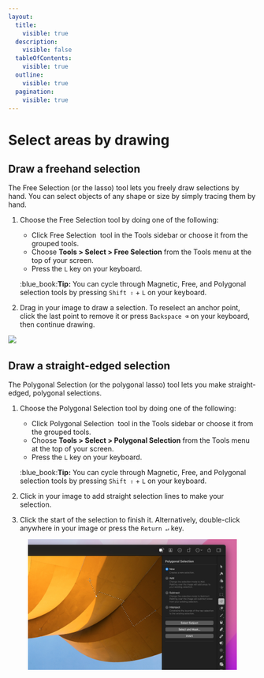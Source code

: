 ```yaml
---
layout:
  title:
    visible: true
  description:
    visible: false
  tableOfContents:
    visible: true
  outline:
    visible: true
  pagination:
    visible: true
---
```


# Select areas by drawing

## Draw a freehand selection

The Free Selection (or the lasso) tool lets you freely draw selections by hand. You can select objects of any shape or size by simply tracing them by hand.

1.  Choose the Free Selection tool by doing one of the following:

    * Click Free Selection <img src="https://help.pixelmator.com/pixelmator-pro/3.5/assets/English/1586513284000.png" alt="" data-size="line"> tool in the Tools sidebar or choose it from the grouped tools.
    * Choose **Tools > Select > Free Selection** from the Tools menu at the top of your screen.
    * Press the `L` key on your keyboard.

    :blue\_book:**Tip:** You can cycle through Magnetic, Free, and Polygonal selection tools by pressing `Shift ⇧` + `L` on your keyboard.
2. Drag in your image to draw a selection. To reselect an anchor point, click the last point to remove it or press `Backspace ⌫` on your keyboard, then continue drawing.

![](https://help.pixelmator.com/pixelmator-pro/3.5/assets/English/1654689627000.jpeg)

## Draw a straight-edged selection

The Polygonal Selection (or the polygonal lasso) tool lets you make straight-edged, polygonal selections.

1.  Choose the Polygonal Selection tool by doing one of the following:

    * Click Polygonal Selection <img src="https://help.pixelmator.com/pixelmator-pro/3.5/assets/English/1586513688000.png" alt="" data-size="line"> tool in the Tools sidebar or choose it from the grouped tools.
    * Choose **Tools > Select > Polygonal Selection** from the Tools menu at the top of your screen.
    * Press the `L` key on your keyboard.

    :blue\_book:**Tip:** You can cycle through Magnetic, Free, and Polygonal selection tools by pressing `Shift ⇧` + `L` on your keyboard.
2. Click in your image to add straight selection lines to make your selection.
3. Click the start of the selection to finish it. Alternatively, double-click anywhere in your image or press the `Return ↵` key.

<figure><img src="../.gitbook/assets/image (2).png" alt=""><figcaption></figcaption></figure>

